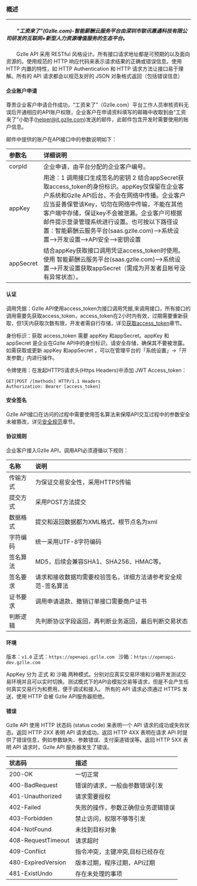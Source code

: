 ### 概述
***
##### &emsp;&emsp;“工资来了”(Gzlle.com)-智能薪酬云服务平台由深圳市联讯惠通科技有限公司研发的互联网+新型人力资源增值服务的生态平台。  
&emsp;&emsp;Gzlle API 采用 RESTful 风格设计。所有接口请求地址都是可预期的以及面向资源的。使用规范的 HTTP 响应代码来表示请求结果的正确或错误信息。使用 HTTP 内置的特性，如 HTTP Authentication 和 HTTP 请求方法让接口易于理解。所有的 API 请求都会以规范友好的 JSON 对象格式返回（包括错误信息）

#### 企业账户申请
尊贵企业客户申请合作成功，“工资来了”（Gzlle.com）平台工作人员审核资料无误后开通相应的API账户权限，企业客户在申请资料填写的邮箱中收取到由“工资来了”小助手(helper@it.gzlle.com)发送的邮件，此邮件包含开发时需要使用的账户信息。

邮件中提供的账户在API接口中的参数说明如下：

|参数名       |详细说明
|:----      |:----
|corpId    | 企业申请，由平台分配的企业客户编号。
|appKey    | 用途：1 调用接口生成签名的密钥 2 结合appSecret获取access_token的身份标识。appKey仅保留在企业客户系统和Gzlle API后台，不会在网络中传播。企业客户应当妥善保管该Key，切勿在网络中传输，不能在其他客户端中存储，保证key不会被泄漏。企业客户可根据邮件提示登录管理系统进行设置。也可按以下路径设置：智能薪酬云服务平台(saas.gzlle.com)-->系统设置-->开发设置-->API安全-->密钥设置
|appSecret    |结合appKey获取接口调用凭证access_token时使用。使用 智能薪酬云服务平台(saas.gzlle.com)-->系统设置-->开发设置获取appSecret（需成为开发者且帐号没有异常状态）。

#### 认证

调用凭据：Gzlle API使用access_token为接口调用凭据,来调用接口，所有接口的调用需要先获取access_token，access_token在2小时内有效，过期需要重新获取，但1天内获取次数有限，开发者需自行存储，详见[获取access_token](/ji-chu/an-quan-gui-fan.md)章节。

身份标识：获取 access_token 需要 appKey 和appSecret。appKey 和appSecret 是企业在Gzlle API中的身份标识，请安全存储，确保其不要被泄露。如需获取或更新 appKey 和appSecret ，可以在管理平台的「系统设置」->「开发参数」内进行操作。

令牌使用：在发起HTTPS请求头(Https Headers)中添加 JWT Access_token：

```
GET|POST /[methods] HTTP/1.1 Headers
Authorization: Bearer [access_token]
```
#### 安全签名
Gzlle API接口在访问的过程中需要使用签名算法来保障API交互过程中的参数安全未被篡改，详见[安全规范](/ji-chu/jie-kou-gui-fan.md)章节。

#### 协议规则

企业客户接入Gzlle API，调用API必须遵循以下规则：

|名称        |说明
|:---       |:---    
|传输方式    |为保证交易安全性，采用HTTPS传输
|提交方式    |采用POST方法提交
|数据格式    |提交和返回数据都为XML格式，根节点名为xml
|字符编码    |统一采用UTF-8字符编码
|签名算法    |MD5，后续会兼容SHA1、SHA256、HMAC等。
|签名要求    |请求和接收数据均需要校验签名，详细方法请参考安全规范-签名算法
|证书要求    |调用申请退款、撤销订单接口需要商户证书
|判断逻辑    |先判断协议字段返回，再判断业务返回，最后判断交易状态


#### 环境

版本：`v1.0`
正式：`https://openapi.gzlle.com `
沙箱：`https://openapi-dev.gzlle.com `

AppKey 分为 正式 和 沙箱 两种模式。分别对应真实交易环境和沙箱开发测试交易环境并且可以实时切换。测试模式下的API会模拟交易等请求，但是不会产生任何真实交易行为和费用，便于调试和接入。 所有的 API 请求必须通过 HTTPS 发送，使用 HTTP 会被 Gzlle API服务器拒绝。

#### 错误
Gzlle API 使用 HTTP 状态码 (status code) 来表明一个 API 请求的成功或失败状态。返回 HTTP 2XX 表明 API 请求成功。返回 HTTP 4XX 表明在请求 API 时提供了错误信息，例如参数缺失、参数错误、支付渠道错误等。返回 HTTP 5XX 表明 API 请求时，Gzlle API 服务器发生了错误。

|状态码	            |描述
|:----             |:----
|200-OK            |一切正常
|400-BadRequest    |错误的请求，一般由参数错误引发
|401-Unauthorized  |请求需要授权
|402-Failed        |失败的操作，参数正确但业务逻辑错误
|403-Forbidden     |禁止访问，权限不够等引发
|404-NotFound      |未找到目标对象
|408-RequestTimeout|请求超时
|409-Conflict      |指令冲突，主键冲突,目标已经存在
|480-ExpiredVersion|版本过期，程序过期，API过期
|481-ExistUndo     |存在未处理的事项
